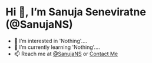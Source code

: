 # Hi 👋, I’m Sanuja Seneviratne (@SanujaNS)


- 👀 I’m interested in 'Nothing'....
- 🌱 I’m currently learning 'Nothing'....
- 📫 Reach me at [@SanujaNS](https://t.me/SanujaNS) or [Contact Me](https://sanuja.biz/connect-me/)

<!---
SanujaNS/SanujaNS is a ✨ special ✨ repository because its `README.md` (this file) appears on your GitHub profile.
You can click the Preview link to take a look at your changes.
--->
